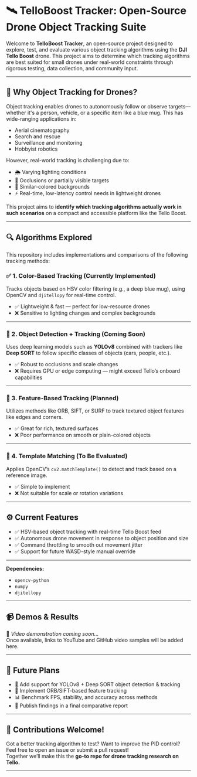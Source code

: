 # 🛰️ TelloBoost Tracker: Open-Source Drone Object Tracking Suite

Welcome to **TelloBoost Tracker**, an open-source project designed to explore, test, and evaluate various object tracking algorithms using the **DJI Tello Boost** drone. This project aims to determine which tracking algorithms are best suited for small drones under real-world constraints through rigorous testing, data collection, and community input.

---

## 🚀 Why Object Tracking for Drones?

Object tracking enables drones to autonomously follow or observe targets—whether it's a person, vehicle, or a specific item like a blue mug. This has wide-ranging applications in:

- Aerial cinematography
- Search and rescue
- Surveillance and monitoring
- Hobbyist robotics

However, real-world tracking is challenging due to:

- 🌦️ Varying lighting conditions  
- 🙈 Occlusions or partially visible targets  
- 🎨 Similar-colored backgrounds  
- ⚡ Real-time, low-latency control needs in lightweight drones  

This project aims to **identify which tracking algorithms actually work in such scenarios** on a compact and accessible platform like the Tello Boost.

---

## 🔍 Algorithms Explored

This repository includes implementations and comparisons of the following tracking methods:

### ✅ 1. Color-Based Tracking (Currently Implemented)
Tracks objects based on HSV color filtering (e.g., a deep blue mug), using OpenCV and `djitellopy` for real-time control.

- ✅ Lightweight & fast — perfect for low-resource drones  
- ❌ Sensitive to lighting changes and complex backgrounds  

---

### 🧠 2. Object Detection + Tracking (Coming Soon)
Uses deep learning models such as **YOLOv8** combined with trackers like **Deep SORT** to follow specific classes of objects (cars, people, etc.).

- ✅ Robust to occlusions and scale changes  
- ❌ Requires GPU or edge computing — might exceed Tello’s onboard capabilities  

---

### 🧬 3. Feature-Based Tracking (Planned)
Utilizes methods like ORB, SIFT, or SURF to track textured object features like edges and corners.

- ✅ Great for rich, textured surfaces  
- ❌ Poor performance on smooth or plain-colored objects  

---

### 🔎 4. Template Matching (To Be Evaluated)
Applies OpenCV’s `cv2.matchTemplate()` to detect and track based on a reference image.

- ✅ Simple to implement  
- ❌ Not suitable for scale or rotation variations  

---

## ⚙️ Current Features

- ✅ HSV-based object tracking with real-time Tello Boost feed  
- ✅ Autonomous drone movement in response to object position and size  
- ✅ Command throttling to smooth out movement jitter  
- ✅ Support for future WASD-style manual override  

---


**Dependencies:**
- `opencv-python`
- `numpy`
- `djitellopy`

---

## 📹 Demos & Results

🎥 _Video demonstration coming soon..._  
Once available, links to YouTube and GitHub video samples will be added here.

---

## 🧪 Future Plans

- 🔁 Add support for YOLOv8 + Deep SORT object detection & tracking  
- 🧩 Implement ORB/SIFT-based feature tracking  
- 📊 Benchmark FPS, stability, and accuracy across methods  
- 📖 Publish findings in a final comparative report  

---

## 🤝 Contributions Welcome!

Got a better tracking algorithm to test? Want to improve the PID control?  
Feel free to open an issue or submit a pull request!  
Together we’ll make this the **go-to repo for drone tracking research on Tello.**

---

